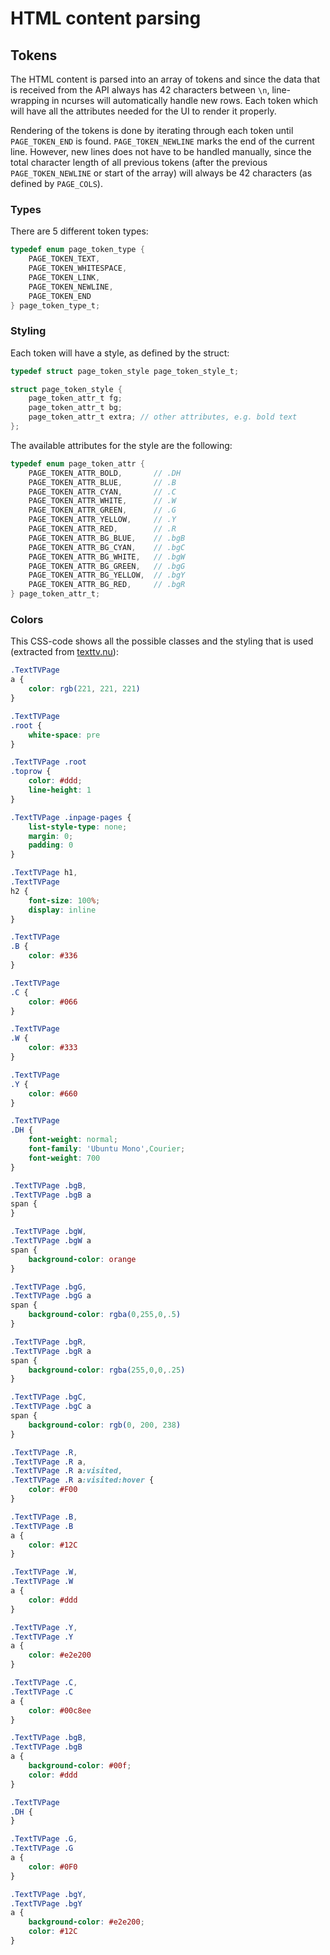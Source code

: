 # HTML content parsing
## Tokens
The HTML content is parsed into an array of tokens and since the data that is
received from the API always has 42 characters between `\n`, line-wrapping in
ncurses will automatically handle new rows. Each token which will have all the
attributes needed for the UI to render it properly.

Rendering of the tokens is done by iterating through each token until
`PAGE_TOKEN_END` is found. `PAGE_TOKEN_NEWLINE` marks the end of the current
line. However, new lines does not have to be handled manually, since the total
character length of all previous tokens (after the previous `PAGE_TOKEN_NEWLINE`
or start of the array) will always be 42 characters (as defined by `PAGE_COLS`).

### Types
There are 5 different token types:
```c
typedef enum page_token_type {
    PAGE_TOKEN_TEXT,
    PAGE_TOKEN_WHITESPACE,
    PAGE_TOKEN_LINK,
    PAGE_TOKEN_NEWLINE,
    PAGE_TOKEN_END
} page_token_type_t;
```

### Styling
Each token will have a style, as defined by the struct:
```c
typedef struct page_token_style page_token_style_t;

struct page_token_style {
    page_token_attr_t fg;
    page_token_attr_t bg;
    page_token_attr_t extra; // other attributes, e.g. bold text
};
```

The available attributes for the style are the following:
```c
typedef enum page_token_attr {
    PAGE_TOKEN_ATTR_BOLD,       // .DH
    PAGE_TOKEN_ATTR_BLUE,       // .B
    PAGE_TOKEN_ATTR_CYAN,       // .C
    PAGE_TOKEN_ATTR_WHITE,      // .W
    PAGE_TOKEN_ATTR_GREEN,      // .G
    PAGE_TOKEN_ATTR_YELLOW,     // .Y
    PAGE_TOKEN_ATTR_RED,        // .R
    PAGE_TOKEN_ATTR_BG_BLUE,    // .bgB
    PAGE_TOKEN_ATTR_BG_CYAN,    // .bgC
    PAGE_TOKEN_ATTR_BG_WHITE,   // .bgW
    PAGE_TOKEN_ATTR_BG_GREEN,   // .bgG
    PAGE_TOKEN_ATTR_BG_YELLOW,  // .bgY
    PAGE_TOKEN_ATTR_BG_RED,     // .bgR
} page_token_attr_t;
```

### Colors
This CSS-code shows all the possible classes and the styling that is used
(extracted from [texttv.nu](https://texttv.nu/)):

```css
.TextTVPage
a {
	color: rgb(221, 221, 221)
}

.TextTVPage
.root {
	white-space: pre
}

.TextTVPage .root
.toprow {
	color: #ddd;
	line-height: 1
}

.TextTVPage .inpage-pages {
	list-style-type: none;
	margin: 0;
	padding: 0
}

.TextTVPage h1,
.TextTVPage
h2 {
	font-size: 100%;
	display: inline
}

.TextTVPage
.B {
	color: #336
}

.TextTVPage
.C {
	color: #066
}

.TextTVPage
.W {
	color: #333
}

.TextTVPage
.Y {
	color: #660
}

.TextTVPage
.DH {
	font-weight: normal;
	font-family: 'Ubuntu Mono',Courier;
	font-weight: 700
}

.TextTVPage .bgB,
.TextTVPage .bgB a
span {
}

.TextTVPage .bgW,
.TextTVPage .bgW a
span {
	background-color: orange
}

.TextTVPage .bgG,
.TextTVPage .bgG a
span {
	background-color: rgba(0,255,0,.5)
}

.TextTVPage .bgR,
.TextTVPage .bgR a
span {
	background-color: rgba(255,0,0,.25)
}

.TextTVPage .bgC,
.TextTVPage .bgC a
span {
	background-color: rgb(0, 200, 238)
}

.TextTVPage .R,
.TextTVPage .R a,
.TextTVPage .R a:visited,
.TextTVPage .R a:visited:hover {
	color: #F00
}

.TextTVPage .B,
.TextTVPage .B
a {
	color: #12C
}

.TextTVPage .W,
.TextTVPage .W
a {
	color: #ddd
}

.TextTVPage .Y,
.TextTVPage .Y
a {
	color: #e2e200
}

.TextTVPage .C,
.TextTVPage .C
a {
	color: #00c8ee
}

.TextTVPage .bgB,
.TextTVPage .bgB
a {
	background-color: #00f;
	color: #ddd
}

.TextTVPage
.DH {
}

.TextTVPage .G,
.TextTVPage .G
a {
	color: #0F0
}

.TextTVPage .bgY,
.TextTVPage .bgY
a {
	background-color: #e2e200;
	color: #12C
}
```
